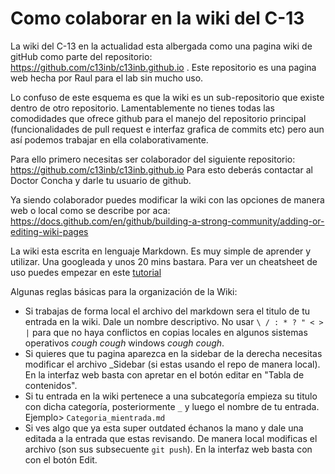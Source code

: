 # Como colaborar en la wiki del C-13

La wiki del C-13 en la actualidad esta albergada como una pagina wiki de gitHub como parte del repositorio: https://github.com/c13inb/c13inb.github.io . Este repositorio es una pagina web hecha por Raul para el lab sin mucho uso.

Lo confuso de este esquema es que la wiki es un sub-repositorio que existe dentro de otro repositorio. Lamentablemente no tienes todas las comodidades que ofrece github para el manejo del repositorio principal (funcionalidades de pull request e interfaz grafica de commits etc) pero aun así podemos trabajar en ella colaborativamente.

Para ello primero necesitas ser colaborador del siguiente repositorio: https://github.com/c13inb/c13inb.github.io
Para esto deberás contactar al Doctor Concha y darle tu usuario de github.

Ya siendo colaborador puedes modificar la wiki con las opciones de manera web o local como se describe por aca: https://docs.github.com/en/github/building-a-strong-community/adding-or-editing-wiki-pages

La wiki esta escrita en lenguaje Markdown. Es muy simple de aprender y utilizar. Una googleada y unos 20 mins bastara. Para ver un cheatsheet de uso puedes empezar en este [tutorial](https://guides.github.com/features/mastering-markdown/)

Algunas reglas básicas para la organización de la Wiki:
- Si trabajas de forma local el archivo del markdown sera el titulo de tu entrada en la wiki. Dale un nombre descriptivo. No usar `\ / : * ? " < > |` para que no haya conflictos en copias locales en algunos sistemas operativos *cough cough* windows *cough cough*.
- Si quieres que tu pagina aparezca en la sidebar de la derecha necesitas modificar el archivo _Sidebar (si estas usando el repo de manera local). En la interfaz web basta con apretar en el botón editar en "Tabla de contenidos".
- Si tu entrada en la wiki pertenece a una subcategoría empieza su titulo con dicha categoría, posteriormente `_` y luego el nombre de tu entrada. Ejemplo> `Categoria_mientrada.md`
- Si ves algo que ya esta super outdated échanos la mano y dale una editada a la entrada que estas revisando. De manera local modificas el archivo (son sus subsecuente `git push`). En la interfaz web basta con con el botón Edit.